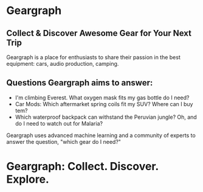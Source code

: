 # Geargraph

## Collect & Discover Awesome Gear for Your Next Trip

Geargraph is a place for enthusiasts to share their passion in the best equipment: cars, audio production, camping.

## Questions Geargraph aims to answer:

- I'm climbing Everest. What oxygen mask fits my gas bottle do I need?
- Car Mods: Which aftermarket spring coils fit my SUV? Where can I buy tem?
- Which waterproof backpack can withstand the Peruvian jungle? Oh, and do I need to watch out for Malaria?

Geargraph uses advanced machine learning and a community of experts to answer the question, "which gear do I need?"

# Geargraph: Collect. Discover. Explore.
